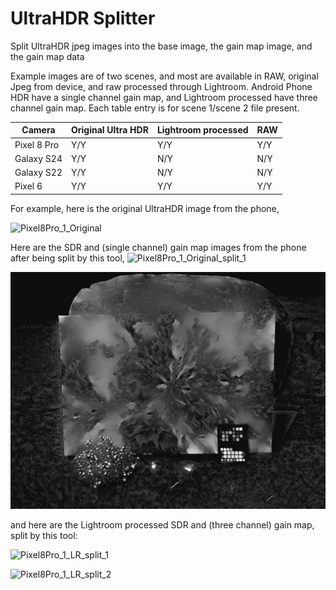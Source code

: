 # UltraHDR Splitter

Split UltraHDR jpeg images into the base image, the gain map image, and the gain map data

Example images are of two scenes, and most are available in RAW, original Jpeg from device, and raw processed through Lightroom. Android Phone HDR have a single channel gain map, and Lightroom processed have three channel gain map. Each table entry is for scene 1/scene 2 file present.

| Camera      | Original Ultra HDR | Lightroom processed | RAW  |
| ----------- | ------------------ | ------------------- | ---- |
| Pixel 8 Pro | Y/Y                | Y/Y                 | Y/Y  |
| Galaxy S24  | Y/Y                | N/Y                 | N/Y  |
| Galaxy S22  | Y/Y                | N/Y                 | N/Y  |
| Pixel 6     | Y/Y                | Y/Y                 | Y/Y  |

For example, here is the original UltraHDR image from the phone, 

![Pixel8Pro_1_Original](.\HDR\Pixel8Pro_1_Original.jpg)



Here are the SDR and (single channel) gain map images from the phone after being split by this tool,  ![Pixel8Pro_1_Original_split_1](.\Output\Pixel8Pro_1_Original_split_1.jpg)



![Pixel8Pro_1_Original_split_2](.\Output\Pixel8Pro_1_Original_split_2.jpg)



and here are the Lightroom processed SDR and (three channel) gain map, split by this tool:

![Pixel8Pro_1_LR_split_1](.\Output\Pixel8Pro_1_LR_split_1.jpg)





![Pixel8Pro_1_LR_split_2](.\Output\Pixel8Pro_1_LR_split_2.jpg)
